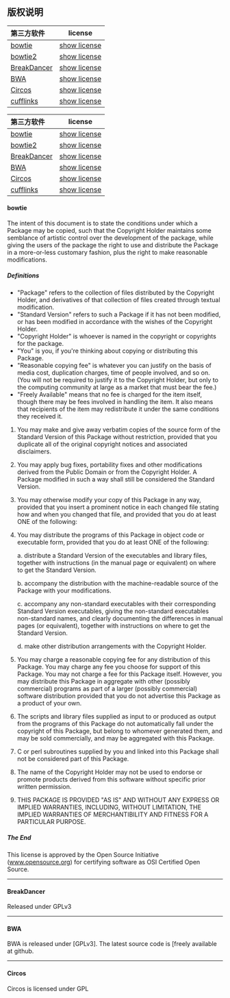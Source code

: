## 版权说明
|第三方软件|license|
|:---|:--:|
|[bowtie](http://bowtie-bio.sourceforge.net/index.shtml)|[show license](./software-copyright/bowtie.md)|
|[bowtie2](http://bowtie-bio.sourceforge.net/index.shtml)|[show license](./software-copyright/bowtie.md)|
|[BreakDancer](http://breakdancer.sourceforge.net/)|[show license](./software-copyright/BreakDancer.md)|
|[BWA](http://bio-bwa.sourceforge.net/)|[show license](./software-copyright/BWA.md)|
|[Circos](http://circos.ca/citations/)|[show license](./software-copyright/Circos.md)|
|[cufflinks](http://cole-trapnell-lab.github.io/cufflinks/)|[show license](./software-copyright/cufflinks.md)|


|第三方软件|license|
|:---|:--:|
|[bowtie](http://bowtie-bio.sourceforge.net/index.shtml)|[show license](#bowtie)|
|[bowtie2](http://bowtie-bio.sourceforge.net/index.shtml)|[show license](#bowtie)|
|[BreakDancer](http://breakdancer.sourceforge.net/)|[show license](#BreakDancer)|
|[BWA](http://bio-bwa.sourceforge.net/)|[show license](#BWA)|
|[Circos](http://circos.ca/citations/)|[show license](#Circos)|
|[cufflinks](http://cole-trapnell-lab.github.io/cufflinks/)|[show license](#cufflinks)|


#### bowtie
The intent of this document is to state the conditions under which a Package may be copied, such that the Copyright Holder maintains some semblance of artistic control over the development of the package, while giving the users of the package the right to use and distribute the Package in a more-or-less customary fashion, plus the right to make reasonable modifications.

##### Definitions
* "Package" refers to the collection of files distributed by the Copyright Holder, and derivatives of that collection of files created through textual modification.
* "Standard Version" refers to such a Package if it has not been modified, or has been modified in accordance with the wishes of the Copyright Holder.
* "Copyright Holder" is whoever is named in the copyright or copyrights for the package.
* "You" is you, if you're thinking about copying or distributing this Package.
* "Reasonable copying fee" is whatever you can justify on the basis of media cost, duplication charges, time of people involved, and so on. (You will not be required to justify it to the Copyright Holder, but only to the computing community at large as a market that must bear the fee.)
* "Freely Available" means that no fee is charged for the item itself, though there may be fees involved in handling the item. It also means that recipients of the item may redistribute it under the same conditions they received it.

1. You may make and give away verbatim copies of the source form of the Standard Version of this Package without restriction, provided that you duplicate all of the original copyright notices and associated disclaimers.

2. You may apply bug fixes, portability fixes and other modifications derived from the Public Domain or from the Copyright Holder. A Package modified in such a way shall still be considered the Standard Version.

3. You may otherwise modify your copy of this Package in any way, provided that you insert a prominent notice in each changed file stating how and when you changed that file, and provided that you do at least ONE of the following:

4. You may distribute the programs of this Package in object code or executable form, provided that you do at least ONE of the following:

    a. distribute a Standard Version of the executables and library files, together with instructions (in the manual page or equivalent) on where to get the Standard Version.

    b. accompany the distribution with the machine-readable source of the Package with your modifications.

    c. accompany any non-standard executables with their corresponding Standard Version executables, giving the non-standard executables non-standard names, and clearly documenting the differences in manual pages (or equivalent), together with instructions on where to get the Standard Version.

    d. make other distribution arrangements with the Copyright Holder.

5. You may charge a reasonable copying fee for any distribution of this Package. You may charge any fee you choose for support of this Package. You may not charge a fee for this Package itself. However, you may distribute this Package in aggregate with other (possibly commercial) programs as part of a larger (possibly commercial) software distribution provided that you do not advertise this Package as a product of your own.

6. The scripts and library files supplied as input to or produced as output from the programs of this Package do not automatically fall under the copyright of this Package, but belong to whomever generated them, and may be sold commercially, and may be aggregated with this Package.

7. C or perl subroutines supplied by you and linked into this Package shall not be considered part of this Package.

8. The name of the Copyright Holder may not be used to endorse or promote products derived from this software without specific prior written permission.

9. THIS PACKAGE IS PROVIDED "AS IS" AND WITHOUT ANY EXPRESS OR IMPLIED WARRANTIES, INCLUDING, WITHOUT LIMITATION, THE IMPLIED WARRANTIES OF MERCHANTIBILITY AND FITNESS FOR A PARTICULAR PURPOSE.

##### The End
This license is approved by the Open Source Initiative (www.opensource.org) for certifying software as OSI Certified Open Source.

------
#### BreakDancer
Released under GPLv3

------
#### BWA
BWA is released under [GPLv3]. The latest source code is [freely available at github.

------
#### Circos
Circos is licensed under GPL